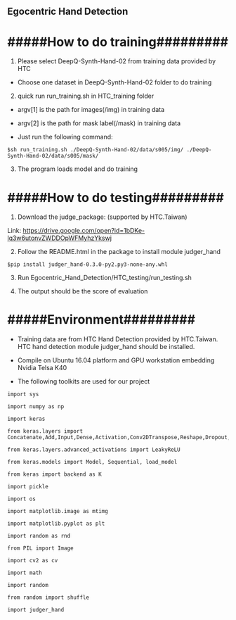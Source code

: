 ## Egocentric Hand Detection 

# #####How to do training#########
1. Please select DeepQ-Synth-Hand-02 from training data provided by HTC
- Choose one dataset in DeepQ-Synth-Hand-02 folder to do training


2. quick run run_training.sh in HTC_training folder
- argv[1] is the path for images(/img) in training data
- argv[2] is the path for mask label(/mask) in training data

- Just run the following command:
```
$sh run_training.sh ./DeepQ-Synth-Hand-02/data/s005/img/ ./DeepQ-Synth-Hand-02/data/s005/mask/
```

3. The program loads model and do training

# #####How to do testing#########
1.  Download the judge_package: (supported by HTC.Taiwan)

Link: https://drive.google.com/open?id=1bDKe-lq3w6utonvZWDDOpWFMyhzYkswj

2. Follow the README.html in the package to install module judger_hand
```
$pip install judger_hand-0.3.0-py2.py3-none-any.whl
```
3. Run Egocentric_Hand_Detection/HTC_testing/run_testing.sh

4. The output should be the score of evaluation

# #####Environment#########
- Training data are from HTC Hand Detection provided by HTC.Taiwan. HTC hand detection module judger_hand should be installed.

- Compile on Ubuntu 16.04 platform and GPU workstation embedding Nvidia Telsa K40

- The following toolkits are used for our project
```
import sys

import numpy as np

import keras

from keras.layers import Concatenate,Add,Input,Dense,Activation,Conv2DTranspose,Reshape,Dropout,Conv2D,MaxPooling2D,Flatten,BatchNormalization

from keras.layers.advanced_activations import LeakyReLU

from keras.models import Model, Sequential, load_model

from keras import backend as K

import pickle

import os

import matplotlib.image as mtimg

import matplotlib.pyplot as plt

import random as rnd

from PIL import Image

import cv2 as cv

import math

import random

from random import shuffle

import judger_hand
```







